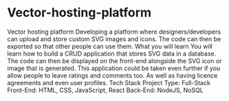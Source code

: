 # Vector-hosting-platform
Vector hosting platform Developing a platform where designers/developers can upload and store custom SVG images and icons. The code can then be exported so that other people can use them.  What you will learn You will learn how to build a CRUD application that stores SVG data in a database. The code can then be displayed on the front-end alongside the SVG icon or image that is generated. This application could be taken even further if you allow people to leave ratings and comments too. As well as having licence agreements and even user profiles.  Tech Stack Project Type: Full-Stack  Front-End: HTML, CSS, JavaScript, React  Back-End: NodeJS, NoSQL
